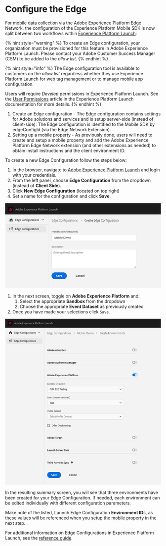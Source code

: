 # Configure the Edge

For mobile data collection via the Adobe Experience Platform Edge Network, the configuration of the  Experience Platform Mobile SDK is now split between two workflows within [Experience Platform Launch](https://launch.adobe.com):

{% hint style="warning" %}
To create an Edge configuration, your organization must be provisioned for this feature in Adobe Experience Platform Launch. Please contact your Adobe Customer Success Manager \(CSM\) to be added to the _allow list_.
{% endhint %}

{% hint style="info" %}
The Edge configuration tool is available to customers on the _allow list_ regardless whether they use Experience Platform Launch for web tag management or to manage mobile app configuration.

Users will require _Develop_ permissions in Experience Platform Launch. See the [User Permissions](https://docs.adobe.com/content/help/en/launch/using/reference/admin/user-permissions.html) article in the Experience Platform Launch documentation for more details.
{% endhint %}

1. Create an Edge configuration - The Edge configuration contains settings for Adobe solutions and services and is setup server-side \(instead of client-side\). The Edge configuration is identified to the Mobile SDK by edgeConfigId \(via the Edge Network Extension\).
2. Setting up a mobile property - As previously done, users will need to create and setup a mobile property and add the Adobe Experience Platform Edge Network extension \(and other extensions as needed\) to obtain install instructions and the client environment ID.

To create a new Edge Configuration follow the steps below:

1. In the browser, navigate to [Adobe Experience Platform Launch](https://experience.adobe.com/launch) and login with your credentials.
2. From the left panel, choose **Edge Configuration** from the dropdown \(instead of **Client Side**\).
3. Click **New Edge Configuration** \(located on top right\)
4. Set a name for the configuration and click **Save**.

![Creating an Edge Configuration in Adobe Experience Platform Launch](../.gitbook/assets/screen-shot-2021-02-02-at-12.42.57-pm%20%281%29.png)

1. In the next screen, toggle on **Adobe Experience Platform** and:
   1. Select the appropriate **Sandbox** from the dropdown
   2. Choose the appropriate **Event Dataset** as previously created
2. Once you have made your selections click `Save`.

![Configuring your Edge Configuration in Adobe Experience Platform Launch](../.gitbook/assets/screen-shot-2021-02-02-at-12.44.31-pm.png)

In the resulting summary screen, you will see that three environments have been created for your Edge Configuration. If needed, each environment can be edited individually with different configuration parameters.

Make note of the listed, Launch Edge Configuration **Environment ID**s, as these values will be referenced when you setup the mobile property in the next step.



For additional information on Edge Configurations in Experience Platform Launch, see the [reference guide](https://experienceleague.adobe.com/docs/experience-platform/edge/fundamentals/edge-configuration.html).

